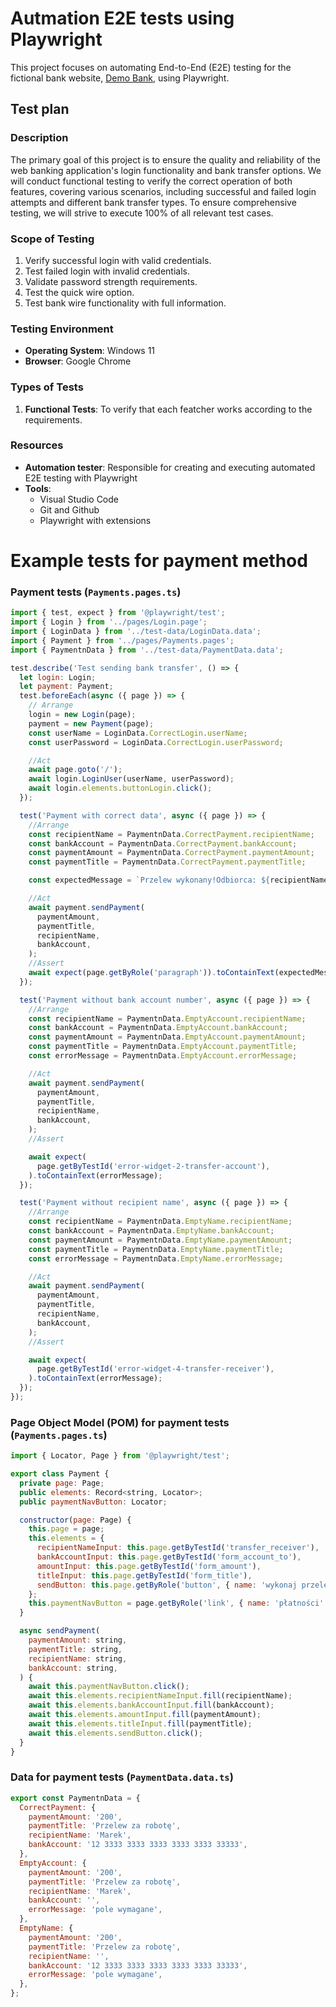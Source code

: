  <h1>Autmation E2E tests using Playwright</h1> 

 This project focuses on automating End-to-End (E2E) testing for the fictional bank website, [Demo Bank](https://demo-bank.vercel.app/), using Playwright.


 <h2 id="Test-plan">Test plan</h2>

### Description
The primary goal of this project is to ensure the quality and reliability of the web banking application's login functionality and bank transfer options. We will conduct functional testing to verify the correct operation of both features, covering various scenarios, including successful and failed login attempts and different bank transfer types. To ensure comprehensive testing, we will strive to execute 100% of all relevant test cases. 


### Scope of Testing

1. Verify successful login with valid credentials.
2. Test failed login with invalid credentials.
3. Validate password strength requirements.
4. Test the quick wire option.
5. Test bank wire functionality with full information.

### Testing Environment

- **Operating System**: Windows 11
- **Browser**: Google Chrome

### Types of Tests

1. **Functional Tests**: To verify that each featcher works according to the requirements.


### Resources

- **Automation tester**: Responsible for creating and executing automated E2E testing with Playwright
- **Tools**:
   * Visual Studio Code
   * Git and Github
   * Playwright with extensions
 


<h1>Example tests for payment method</h1> 

### Payment tests (`Payments.pages.ts`)

```javascript
import { test, expect } from '@playwright/test';
import { Login } from '../pages/Login.page';
import { LoginData } from '../test-data/LoginData.data';
import { Payment } from '../pages/Payments.pages';
import { PaymentnData } from '../test-data/PaymentData.data';

test.describe('Test sending bank transfer', () => {
  let login: Login;
  let payment: Payment;
  test.beforeEach(async ({ page }) => {
    // Arrange
    login = new Login(page);
    payment = new Payment(page);
    const userName = LoginData.CorrectLogin.userName;
    const userPassword = LoginData.CorrectLogin.userPassword;

    //Act
    await page.goto('/');
    await login.LoginUser(userName, userPassword);
    await login.elements.buttonLogin.click();
  });

  test('Payment with correct data', async ({ page }) => {
    //Arrange
    const recipientName = PaymentnData.CorrectPayment.recipientName;
    const bankAccount = PaymentnData.CorrectPayment.bankAccount;
    const paymentAmount = PaymentnData.CorrectPayment.paymentAmount;
    const paymentTitle = PaymentnData.CorrectPayment.paymentTitle;

    const expectedMessage = `Przelew wykonany!Odbiorca: ${recipientName}Kwota: ${paymentAmount},00PLN Nazwa: ${paymentTitle}`;

    //Act
    await payment.sendPayment(
      paymentAmount,
      paymentTitle,
      recipientName,
      bankAccount,
    );
    //Assert
    await expect(page.getByRole('paragraph')).toContainText(expectedMessage);
  });

  test('Payment without bank account number', async ({ page }) => {
    //Arrange
    const recipientName = PaymentnData.EmptyAccount.recipientName;
    const bankAccount = PaymentnData.EmptyAccount.bankAccount;
    const paymentAmount = PaymentnData.EmptyAccount.paymentAmount;
    const paymentTitle = PaymentnData.EmptyAccount.paymentTitle;
    const errorMessage = PaymentnData.EmptyAccount.errorMessage;

    //Act
    await payment.sendPayment(
      paymentAmount,
      paymentTitle,
      recipientName,
      bankAccount,
    );
    //Assert

    await expect(
      page.getByTestId('error-widget-2-transfer-account'),
    ).toContainText(errorMessage);
  });

  test('Payment without recipient name', async ({ page }) => {
    //Arrange
    const recipientName = PaymentnData.EmptyName.recipientName;
    const bankAccount = PaymentnData.EmptyName.bankAccount;
    const paymentAmount = PaymentnData.EmptyName.paymentAmount;
    const paymentTitle = PaymentnData.EmptyName.paymentTitle;
    const errorMessage = PaymentnData.EmptyName.errorMessage;

    //Act
    await payment.sendPayment(
      paymentAmount,
      paymentTitle,
      recipientName,
      bankAccount,
    );
    //Assert

    await expect(
      page.getByTestId('error-widget-4-transfer-receiver'),
    ).toContainText(errorMessage);
  });
});

```



### Page Object Model (POM) for payment tests (`Payments.pages.ts`)

```javascript
import { Locator, Page } from '@playwright/test';

export class Payment {
  private page: Page;
  public elements: Record<string, Locator>;
  public paymentNavButton: Locator;

  constructor(page: Page) {
    this.page = page;
    this.elements = {
      recipientNameInput: this.page.getByTestId('transfer_receiver'),
      bankAccountInput: this.page.getByTestId('form_account_to'),
      amountInput: this.page.getByTestId('form_amount'),
      titleInput: this.page.getByTestId('form_title'),
      sendButton: this.page.getByRole('button', { name: 'wykonaj przelew' }),
    };
    this.paymentNavButton = page.getByRole('link', { name: 'płatności' });
  }

  async sendPayment(
    paymentAmount: string,
    paymentTitle: string,
    recipientName: string,
    bankAccount: string,
  ) {
    await this.paymentNavButton.click();
    await this.elements.recipientNameInput.fill(recipientName);
    await this.elements.bankAccountInput.fill(bankAccount);
    await this.elements.amountInput.fill(paymentAmount);
    await this.elements.titleInput.fill(paymentTitle);
    await this.elements.sendButton.click();
  }
}


```

### Data for payment tests (`PaymentData.data.ts`)

```javascript
export const PaymentnData = {
  CorrectPayment: {
    paymentAmount: '200',
    paymentTitle: 'Przelew za robotę',
    recipientName: 'Marek',
    bankAccount: '12 3333 3333 3333 3333 3333 33333',
  },
  EmptyAccount: {
    paymentAmount: '200',
    paymentTitle: 'Przelew za robotę',
    recipientName: 'Marek',
    bankAccount: '',
    errorMessage: 'pole wymagane',
  },
  EmptyName: {
    paymentAmount: '200',
    paymentTitle: 'Przelew za robotę',
    recipientName: '',
    bankAccount: '12 3333 3333 3333 3333 3333 33333',
    errorMessage: 'pole wymagane',
  },
};

```
